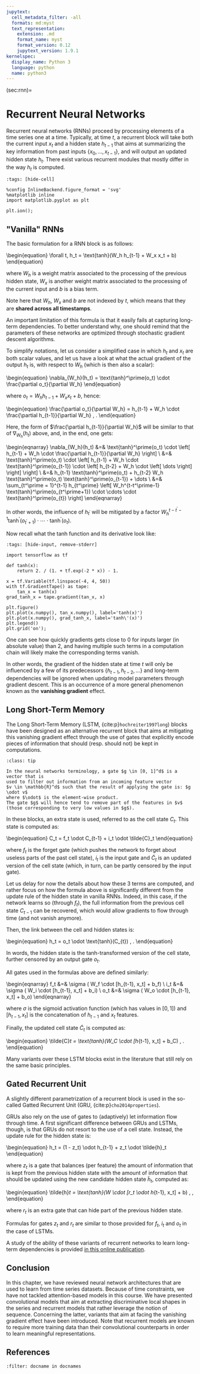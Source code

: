 ```yaml
---
jupytext:
  cell_metadata_filter: -all
  formats: md:myst
  text_representation:
    extension: .md
    format_name: myst
    format_version: 0.12
    jupytext_version: 1.9.1
kernelspec:
  display_name: Python 3
  language: python
  name: python3
---
```


(sec:rnn)=
# Recurrent Neural Networks

Recurrent neural networks (RNNs) proceed by processing elements of a time
series one at a time.
Typically, at time $t$, a recurrent block will take both the current input $x_t$
and a hidden state $h_{t-1}$ that aims at summarizing the key information from
past inputs $\{x_0, \dots, x_{t-1}\}$, and will output an updated hidden state
$h_{t}$.
There exist various recurrent modules that mostly differ in the way $h_t$ is
computed.

```{code-cell} ipython3
:tags: [hide-cell]

%config InlineBackend.figure_format = 'svg'
%matplotlib inline
import matplotlib.pyplot as plt

plt.ion();
```

## "Vanilla" RNNs

The basic formulation for a RNN block is as follows:

\begin{equation}
    \forall t, h_t = \text{tanh}(W_h h_{t-1} + W_x x_t + b)
\end{equation}

where $W_h$ is a weight matrix associated to the processing of the previous
hidden state, $W_x$ is another weight matrix associated to the processing of
the current input and $b$ is a bias term.

Note here that $W_h$, $W_x$ and $b$ are not indexed by $t$, which means that
they are **shared across all timestamps**.

An important limitation of this formula is that it easily fails at capturing
long-term dependencies.
To better understand why, one should remind that the parameters of these
networks are optimized through stochastic gradient descent algorithms.

To simplify notations, let us consider a simplified case in which
$h_t$ and $x_t$ are both scalar values, and let us have a look at what the
actual gradient of the output $h_t$ is, with
respect to $W_h$ (which is then also a scalar):

\begin{equation}
    \nabla_{W_h}(h_t) = \text{tanh}^\prime(o_t) \cdot \frac{\partial o_t}{\partial W_h}
\end{equation}

where $o_t = W_h h_{t-1} + W_x x_t + b$, hence:

\begin{equation}
    \frac{\partial o_t}{\partial W_h} = h_{t-1} + W_h \cdot \frac{\partial h_{t-1}}{\partial W_h} \, .
\end{equation}

Here, the form of $\frac{\partial h_{t-1}}{\partial W_h}$ will be similar to
that of $\nabla_{W_h}(h_t)$ above, and, in the end, one gets:

\begin{eqnarray}
    \nabla_{W_h}(h_t) &=& \text{tanh}^\prime(o_t) \cdot
        \left[
            h_{t-1} + W_h \cdot \frac{\partial h_{t-1}}{\partial W_h}
        \right] \\
        &=& \text{tanh}^\prime(o_t) \cdot
           \left[
               h_{t-1} + W_h \cdot \text{tanh}^\prime(o_{t-1}) \cdot
               \left[
                   h_{t-2} + W_h \cdot \left[ \dots \right]
               \right]
           \right] \\
          &=& h_{t-1} \text{tanh}^\prime(o_t) + h_{t-2} W_h \text{tanh}^\prime(o_t) \text{tanh}^\prime(o_{t-1}) + \dots \\
         &=& \sum_{t^\prime = 1}^{t-1} h_{t^\prime} \left[ W_h^{t-t^\prime-1} \text{tanh}^\prime(o_{t^\prime+1}) \cdot \cdots \cdot  \text{tanh}^\prime(o_{t}) \right]
\end{eqnarray}

In other words, the influence of $h_{t^\prime}$ will be mitigated by a factor
$W_h^{t-t^\prime-1} \text{tanh}^\prime(o_{t^\prime+1}) \cdot \cdots \cdot  \text{tanh}^\prime(o_{t})$.

Now recall what the tanh function and its derivative look like:

```{code-cell} ipython3
:tags: [hide-input, remove-stderr]

import tensorflow as tf

def tanh(x):
    return 2. / (1. + tf.exp(-2 * x)) - 1.

x = tf.Variable(tf.linspace(-4, 4, 50))
with tf.GradientTape() as tape:
    tan_x = tanh(x)
grad_tanh_x = tape.gradient(tan_x, x)

plt.figure()
plt.plot(x.numpy(), tan_x.numpy(), label='tanh(x)')
plt.plot(x.numpy(), grad_tanh_x, label='tanh\'(x)')
plt.legend()
plt.grid('on');
```

One can see how quickly gradients gets close to 0 for inputs larger
(in absolute value) than 2, and having multiple such terms in a
computation chain will likely make the corresponding terms vanish.

In other words, the gradient of the hidden state at time $t$ will only be
influenced by a few of its predecessors $\{h_{t-1}, h_{t-2}, \dots\}$ and
long-term dependencies will be ignored when updating model parameters through
gradient descent.
This is an occurrence of a more general phenomenon known as the
**vanishing gradient** effect.

## Long Short-Term Memory

The Long Short-Term Memory (LSTM, {cite:p}`hochreiter1997long`) blocks have
been designed as an alternative
recurrent block that aims at mitigating this vanishing gradient effect through
the use of gates that explicitly encode pieces of information that should
(resp. should not) be kept in computations.

```{admonition} Gates in neural networks
:class: tip

In the neural networks terminology, a gate $g \in [0, 1]^d$ is a vector that is
used to filter out information from an incoming feature vector
$v \in \mathbb{R}^d$ such that the result of applying the gate is: $g \odot v$
where $\odot$ is the element-wise product.
The gate $g$ will hence tend to remove part of the features in $v$
(those corresponding to very low values in $g$).
```

In these blocks, an extra state is used, referred to as the cell state $C_t$.
This state is computed as:

\begin{equation}
    C_t = f_t \odot C_{t-1} + i_t \odot \tilde{C}_t
\end{equation}

where $f_t$ is the forget gate (which pushes the network to forget about
useless parts of the past cell state),
$i_t$ is the input gate and $\tilde{C}_t$ is
an updated version of the cell state (which, in turn, can be partly censored
by the input gate).

Let us delay for now the details about how these 3 terms are computed, and
rather focus on how the formula above is significantly different from the
update rule of the hidden state in vanilla RNNs.
Indeed, in this case, if the network learns so (through $f_t$), the
full information from the previous cell state $C_{t-1}$ can be recovered,
which would allow gradients to flow through time (and not vanish anymore).

Then, the link between the cell and hidden states is:

\begin{equation}
    h_t = o_t \odot \text{tanh}(C_{t}) \, .
\end{equation}

In words, the hidden state is the tanh-transformed version of the cell state,
further censored by an output gate $o_t$.

All gates used in the formulas above are defined similarly:

\begin{eqnarray}
    f_t &=& \sigma ( W_f \cdot [h_{t-1}, x_t] + b_f) \\
    i_t &=& \sigma ( W_i \cdot [h_{t-1}, x_t] + b_i) \\
    o_t &=& \sigma ( W_o \cdot [h_{t-1}, x_t] + b_o)
\end{eqnarray}

where $\sigma$ is the sigmoid activation function
(which has values in $[0, 1]$) and $[h_{t-1}, x_t]$ is
the concatenation of $h_{t-1}$ and $x_t$ features.

Finally, the updated cell state $\tilde{C}_t$ is computed as:

\begin{equation}
    \tilde{C}_t = \text{tanh}(W_C \cdot [h_{t-1}, x_t] + b_C) \, .
\end{equation}

Many variants over these LSTM blocks exist in the literature that still rely
on the same basic principles.

## Gated Recurrent Unit

A slightly different parametrization of a recurrent block is used in the
so-called Gatted Recurrent Unit (GRU, {cite:p}`cho2014properties`).

GRUs also rely on the use of gates to (adaptively) let information flow
through time.
A first significant difference between GRUs and LSTMs, though, is that GRUs
do not resort to the use of a cell state.
Instead, the update rule for the hidden state is:

\begin{equation}
    h_t = (1 - z_t) \odot h_{t-1} + z_t \odot \tilde{h}_t
\end{equation}

where $z_t$ is a gate that balances (per feature) the amount of information
that is kept from the previous hidden state with the amount of information
that should be updated using the new candidate hidden state $\tilde{h}_t$,
computed as:

\begin{equation}
    \tilde{h}_t = \text{tanh}(W \cdot [r_t \odot h_{t-1}, x_t] + b) \, ,
\end{equation}

where $r_t$ is an extra gate that can hide part of the previous hidden state.

Formulas for gates $z_t$ and $r_t$ are similar to those provided for $f_t$,
$i_t$ and $o_t$ in the case of LSTMs.

A study of the ability of these variants of recurrent networks to learn
long-term dependencies is provided
[in this online publication](https://distill.pub/2019/memorization-in-rnns/).

## Conclusion

In this chapter, we have reviewed neural network architectures that are
used to learn from time series datasets.
Because of time constraints, we have not tackled attention-based models
in this course.
We have presented convolutional models that aim at extracting discriminative
local shapes in the series and recurrent models that rather leverage the
notion of sequence.
Concerning the latter, variants that aim at facing the vanishing gradient
effect have been introduced.
Note that recurrent models are known to require more training data than
their convolutional counterparts in order to
learn meaningful representations.

## References

```{bibliography}
:filter: docname in docnames
```
